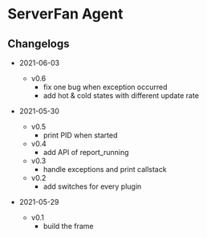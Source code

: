 ServerFan Agent
================

Changelogs
----------------
+ 2021-06-03
    - v0.6
        - fix one bug when exception occurred
        - add hot & cold states with different update rate

+ 2021-05-30
    - v0.5
        - print PID when started
    - v0.4
        - add API of report_running
    - v0.3
        - handle exceptions and print callstack
    - v0.2
        - add switches for every plugin

+ 2021-05-29
    - v0.1
        - build the frame